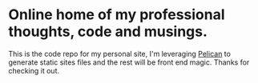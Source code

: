 # Online home of my professional thoughts, code and musings.

This is the code repo for my personal site, I'm leveraging [Pelican](https://github.com/getpelican/pelican) to generate static sites files and the rest will be front end magic. Thanks for checking it out.